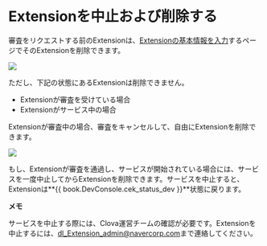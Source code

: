 # Extensionを中止および削除する

審査をリクエストする前のExtensionは、[Extensionの基本情報を入力](/DevConsole/Guides/CEK/Register_Extension.md#InputExtensionInfo)するページでそのExtensionを削除できます。

![](/DevConsole/Resources/Images/DevConsole-Remove_Extension.png)

ただし、下記の状態にあるExtensionは削除できません。

* Extensionが審査を受けている場合
* Extensionがサービス中の場合

Extensionが審査中の場合、審査をキャンセルして、自由にExtensionを削除できます。

![](/DevConsole/Resources/Images/DevConsole-Cancel_Submission.png)

もし、Extensionが審査を通過し、サービスが開始されている場合には、サービスを一度中止してからExtensionを削除できます。サービスを中止すると、Extensionは**{{ book.DevConsole.cek_status_dev }}**状態に戻ります。

<div class="note">
  <p><strong>メモ</strong></p>
  <p>サービスを中止する際には、Clova運営チームの確認が必要です。Extensionを中止するには、<a href="mailto://dl_Extension_admin@navercorp.com">dl_Extension_admin@navercorp.com</a>まで連絡してください。</p>
</div>
